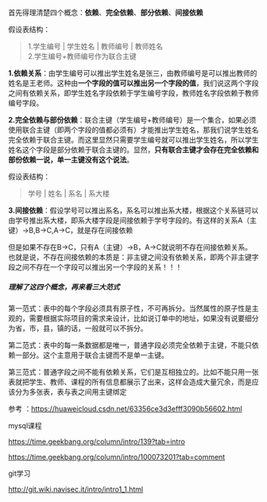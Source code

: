 首先得理清楚四个概念：**依赖**、**完全依赖**、**部分依赖**、**间接依赖**

假设表结构：

> 1.学生编号   |  学生姓名    |  教师编号  |  教师姓名   
> 2.学生编号+教师编号作为联合主键

**1.依赖关系**：由学生编号可以推出学生姓名是张三，由教师编号是可以推出教师的姓名是王老师。这种由**一个字段的值可以推出另一个字段的值**，我们说这两个字段之间有依赖关系，即学生姓名字段依赖于学生编号字段，教师姓名字段依赖于教师编号字段。

**2.完全依赖与部份依赖**：联合主键（学生编号+教师编号）是一个集合，如果必须使用联合主键（即两个字段的值都必须有）才能推出学生姓名，那我们说学生姓名完全依赖于联合主键。而这里显然只需要学生编号就可以推出学生姓名，所以学生姓名这个字段是部分依赖于联合主键的。显然，**只有联合主键才会存在完全依赖和部份依赖一说，单一主键没有这个说法**。

假设表结构：

>学号   |  姓名   |  系名   |  系大楼

**3.间接依赖**：假设学号可以推出系名，系名可以推出系大楼，根据这个关系链可以由学号推出系大楼，即系大楼字段是间接依赖于学号字段的。有这样的关系A（主键）→B,B→C,A→C，就是存在间接依赖

但是如果不存在B→C，只有A（主键）→B，A→C就说明不存在间接依赖关系。也就是说，不存在间接依赖的本质是：非主键之间没有依赖关系，即两个非主键字段之间不存在一个字段可以推出另一个字段的关系！！！



##### 理解了这四个概念，再来看三大范式

第一范式：表中的每个字段必须具有原子性，不可再拆分。当然属性的原子性是主观的，需要根据实际项目的需求来设计，比如说订单中的地址，如果没有说要细分为省，市，县，镇的话，一般就可以不拆分。

第二范式：表中的每一条数据都是唯一，普通字段必须完全依赖于主键，不能只依赖一部分。这个主意用于联合主键而不是单一主键。

第三范式：普通字段之间不能有依赖关系，它们是互相独立的。比如不能只用一张表就把学生、教师、课程的所有信息都展示了出来，这样会造成大量冗余，而是应该分为多张表，表与表之间用主键绑定

参考 ：https://huaweicloud.csdn.net/63356ce3d3efff3090b56602.html

mysql课程

https://time.geekbang.org/column/intro/139?tab=intro

https://time.geekbang.org/column/intro/100073201?tab=comment


git学习

http://git.wiki.navisec.it/intro/intro1_1.html